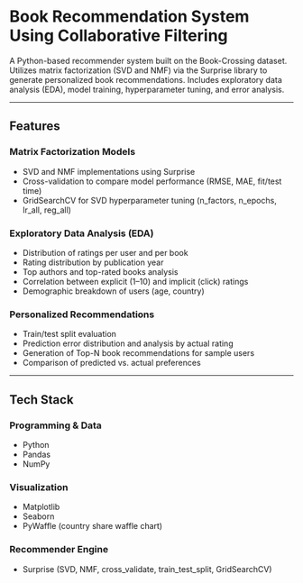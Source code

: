 # Book Recommendation System Using Collaborative Filtering

A Python-based recommender system built on the Book-Crossing dataset. Utilizes matrix factorization (SVD and NMF) via the Surprise library to generate personalized book recommendations. Includes exploratory data analysis (EDA), model training, hyperparameter tuning, and error analysis.

---

## Features

### Matrix Factorization Models
- SVD and NMF implementations using Surprise  
- Cross-validation to compare model performance (RMSE, MAE, fit/test time)  
- GridSearchCV for SVD hyperparameter tuning (n_factors, n_epochs, lr_all, reg_all)  

### Exploratory Data Analysis (EDA)
- Distribution of ratings per user and per book  
- Rating distribution by publication year  
- Top authors and top-rated books analysis  
- Correlation between explicit (1–10) and implicit (click) ratings  
- Demographic breakdown of users (age, country)  

### Personalized Recommendations
- Train/test split evaluation  
- Prediction error distribution and analysis by actual rating  
- Generation of Top-N book recommendations for sample users  
- Comparison of predicted vs. actual preferences  

---

## Tech Stack

### Programming & Data
- Python  
- Pandas  
- NumPy  

### Visualization
- Matplotlib  
- Seaborn  
- PyWaffle (country share waffle chart)  

### Recommender Engine
- Surprise (SVD, NMF, cross_validate, train_test_split, GridSearchCV)  
